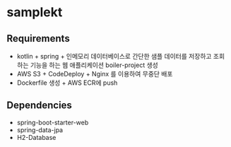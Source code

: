 # samplekt
## Requirements
- kotlin + spring + 인메모리 데이터베이스로 간단한 샘플 데이터를 저장하고 조회하는 기능을 하는 웹 애플리케이션 boiler-project 생성
- AWS S3 + CodeDeploy + Nginx 를 이용하여 무중단 배포
- Dockerfile 생성 + AWS ECR에 push

## Dependencies
- spring-boot-starter-web
- spring-data-jpa 
- H2-Database
